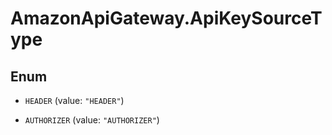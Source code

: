 # AmazonApiGateway.ApiKeySourceType

## Enum


* `HEADER` (value: `"HEADER"`)

* `AUTHORIZER` (value: `"AUTHORIZER"`)


